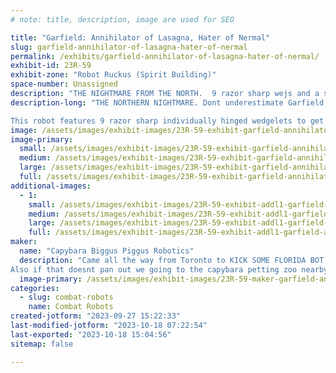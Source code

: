 ```yaml
---
# note: title, description, image are used for SEO

title: "Garfield: Annihilator of Lasagna, Hater of Nermal"
slug: garfield-annihilator-of-lasagna-hater-of-nermal
permalink: /exhibits/garfield-annihilator-of-lasagna-hater-of-nermal/
exhibit-id: 23R-59
exhibit-zone: "Robot Ruckus (Spirit Building)"
space-number: Unassigned
description: "THE NIGHTMARE FROM THE NORTH.  9 razor sharp wejs and a suplexing arm with as much torque as a car"
description-long: "THE NORTHERN NIGHTMARE. Dont underestimate Garfield, hes been trying to hide his power level for decades. 

This robot features 9 razor sharp individually hinged wedgelets to get under the opponent. After pinned garfield will show his true power level by suplexing the $&@*! Out of the opponent using an arm with as much torque as a family sedan. YEET"
image: /assets/images/exhibit-images/23R-59-exhibit-garfield-annihilator-of-lasagna-hater-of-nermal-5hn8ro-large.jpg
image-primary: 
  small: /assets/images/exhibit-images/23R-59-exhibit-garfield-annihilator-of-lasagna-hater-of-nermal-5hn8ro-small.jpg
  medium: /assets/images/exhibit-images/23R-59-exhibit-garfield-annihilator-of-lasagna-hater-of-nermal-5hn8ro-medium.jpg
  large: /assets/images/exhibit-images/23R-59-exhibit-garfield-annihilator-of-lasagna-hater-of-nermal-5hn8ro-large.jpg
  full: /assets/images/exhibit-images/23R-59-exhibit-garfield-annihilator-of-lasagna-hater-of-nermal-5hn8ro-full.jpg
additional-images: 
  - 1:
    small: /assets/images/exhibit-images/23R-59-exhibit-addl1-garfield-annihilator-of-lasagna-hater-of-nermal-screenshot-20230927-121321-instagram-small.jpg
    medium: /assets/images/exhibit-images/23R-59-exhibit-addl1-garfield-annihilator-of-lasagna-hater-of-nermal-screenshot-20230927-121321-instagram-medium.jpg
    large: /assets/images/exhibit-images/23R-59-exhibit-addl1-garfield-annihilator-of-lasagna-hater-of-nermal-screenshot-20230927-121321-instagram-large.jpg
    full: /assets/images/exhibit-images/23R-59-exhibit-addl1-garfield-annihilator-of-lasagna-hater-of-nermal-screenshot-20230927-121321-instagram-full.jpg
maker: 
  name: "Capybara Biggus Piggus Robotics"
  description: "Came all the way from Toronto to KICK SOME FLORIDA BOT BUTT. 
Also if that doesnt pan out we going to the capybara petting zoo nearby. "
  image-primary: /assets/images/exhibit-images/23R-59-maker-garfield-annihilator-of-lasagna-hater-of-nermal-received-1504958053605569-medium.jpeg
categories: 
  - slug: combat-robots
    name: Combat Robots
created-jotform: "2023-09-27 15:22:33"
last-modified-jotform: "2023-10-18 07:22:54"
last-exported: "2023-10-18 15:04:56"
sitemap: false

---
```

